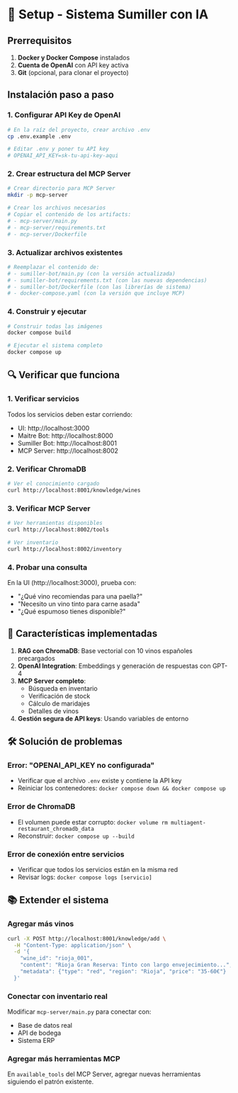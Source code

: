 # 🍷 Setup - Sistema Sumiller con IA

## Prerrequisitos

1. **Docker y Docker Compose** instalados
2. **Cuenta de OpenAI** con API key activa
3. **Git** (opcional, para clonar el proyecto)

## Instalación paso a paso

### 1. Configurar API Key de OpenAI

```bash
# En la raíz del proyecto, crear archivo .env
cp .env.example .env

# Editar .env y poner tu API key
# OPENAI_API_KEY=sk-tu-api-key-aqui
```

### 2. Crear estructura del MCP Server

```bash
# Crear directorio para MCP Server
mkdir -p mcp-server

# Crear los archivos necesarios
# Copiar el contenido de los artifacts:
# - mcp-server/main.py
# - mcp-server/requirements.txt
# - mcp-server/Dockerfile
```

### 3. Actualizar archivos existentes

```bash
# Reemplazar el contenido de:
# - sumiller-bot/main.py (con la versión actualizada)
# - sumiller-bot/requirements.txt (con las nuevas dependencias)
# - sumiller-bot/Dockerfile (con las librerías de sistema)
# - docker-compose.yaml (con la versión que incluye MCP)
```

### 4. Construir y ejecutar

```bash
# Construir todas las imágenes
docker compose build

# Ejecutar el sistema completo
docker compose up
```

## 🔍 Verificar que funciona

### 1. Verificar servicios

Todos los servicios deben estar corriendo:
- UI: http://localhost:3000
- Maitre Bot: http://localhost:8000
- Sumiller Bot: http://localhost:8001
- MCP Server: http://localhost:8002

### 2. Verificar ChromaDB

```bash
# Ver el conocimiento cargado
curl http://localhost:8001/knowledge/wines
```

### 3. Verificar MCP Server

```bash
# Ver herramientas disponibles
curl http://localhost:8002/tools

# Ver inventario
curl http://localhost:8002/inventory
```

### 4. Probar una consulta

En la UI (http://localhost:3000), prueba con:
- "¿Qué vino recomiendas para una paella?"
- "Necesito un vino tinto para carne asada"
- "¿Qué espumoso tienes disponible?"

## 🎯 Características implementadas

1. **RAG con ChromaDB**: Base vectorial con 10 vinos españoles precargados
2. **OpenAI Integration**: Embeddings y generación de respuestas con GPT-4
3. **MCP Server completo**: 
   - Búsqueda en inventario
   - Verificación de stock
   - Cálculo de maridajes
   - Detalles de vinos
4. **Gestión segura de API keys**: Usando variables de entorno

## 🛠️ Solución de problemas

### Error: "OPENAI_API_KEY no configurada"
- Verificar que el archivo `.env` existe y contiene la API key
- Reiniciar los contenedores: `docker compose down && docker compose up`

### Error de ChromaDB
- El volumen puede estar corrupto: `docker volume rm multiagent-restaurant_chromadb_data`
- Reconstruir: `docker compose up --build`

### Error de conexión entre servicios
- Verificar que todos los servicios están en la misma red
- Revisar logs: `docker compose logs [servicio]`

## 📚 Extender el sistema

### Agregar más vinos
```bash
curl -X POST http://localhost:8001/knowledge/add \
  -H "Content-Type: application/json" \
  -d '{
    "wine_id": "rioja_001",
    "content": "Rioja Gran Reserva: Tinto con largo envejecimiento...",
    "metadata": {"type": "red", "region": "Rioja", "price": "35-60€"}
  }'
```

### Conectar con inventario real
Modificar `mcp-server/main.py` para conectar con:
- Base de datos real
- API de bodega
- Sistema ERP

### Agregar más herramientas MCP
En `available_tools` del MCP Server, agregar nuevas herramientas siguiendo el patrón existente.